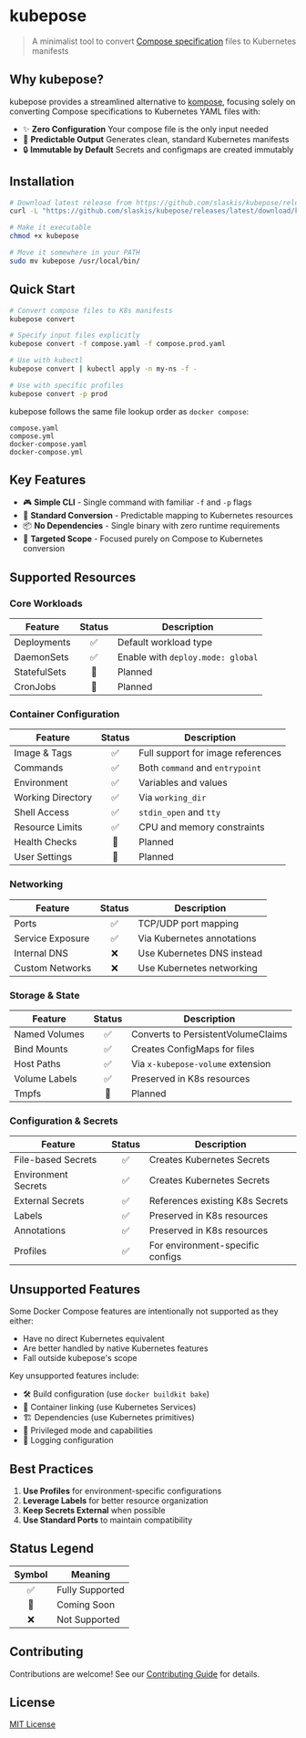 
# kubepose

> A minimalist tool to convert [Compose specification](https://compose-spec.io/) files to Kubernetes manifests

## Why kubepose?

kubepose provides a streamlined alternative to [kompose](https://kompose.io/), focusing solely on converting Compose specifications to Kubernetes YAML files with:

- ✨ **Zero Configuration** Your compose file is the only input needed
- 🎯 **Predictable Output** Generates clean, standard Kubernetes manifests
- 🔒 **Immutable by Default** Secrets and configmaps are created immutably

## Installation

```bash
# Download latest release from https://github.com/slaskis/kubepose/releases
curl -L "https://github.com/slaskis/kubepose/releases/latest/download/kubepose-$(uname -s)-$(uname -m)" -o kubepose

# Make it executable
chmod +x kubepose

# Move it somewhere in your PATH
sudo mv kubepose /usr/local/bin/
```

## Quick Start

```bash
# Convert compose files to K8s manifests
kubepose convert

# Specify input files explicitly
kubepose convert -f compose.yaml -f compose.prod.yaml

# Use with kubectl
kubepose convert | kubectl apply -n my-ns -f -

# Use with specific profiles
kubepose convert -p prod
```

kubepose follows the same file lookup order as `docker compose`:
```
compose.yaml
compose.yml
docker-compose.yaml
docker-compose.yml
```

## Key Features

- 🎮 **Simple CLI** - Single command with familiar `-f` and `-p` flags
- 🔄 **Standard Conversion** - Predictable mapping to Kubernetes resources
- 📦 **No Dependencies** - Single binary with zero runtime requirements
- 🎯 **Targeted Scope** - Focused purely on Compose to Kubernetes conversion

## Supported Resources

### Core Workloads

| Feature | Status | Description |
|---------|:------:|-------------|
| Deployments | ✅ | Default workload type |
| DaemonSets | ✅ | Enable with `deploy.mode: global` |
| StatefulSets | 🚧 | Planned |
| CronJobs | 🚧 | Planned |

### Container Configuration

| Feature | Status | Description |
|---------|:------:|-------------|
| Image & Tags | ✅ | Full support for image references |
| Commands | ✅ | Both `command` and `entrypoint` |
| Environment | ✅ | Variables and values |
| Working Directory | ✅ | Via `working_dir` |
| Shell Access | ✅ | `stdin_open` and `tty` |
| Resource Limits | ✅ | CPU and memory constraints |
| Health Checks | 🚧 | Planned |
| User Settings | 🚧 | Planned |

### Networking

| Feature | Status | Description |
|---------|:------:|-------------|
| Ports | ✅ | TCP/UDP port mapping |
| Service Exposure | ✅ | Via Kubernetes annotations |
| Internal DNS | ❌ | Use Kubernetes DNS instead |
| Custom Networks | ❌ | Use Kubernetes networking |

### Storage & State

| Feature | Status | Description |
|---------|:------:|-------------|
| Named Volumes | ✅ | Converts to PersistentVolumeClaims |
| Bind Mounts | ✅ | Creates ConfigMaps for files |
| Host Paths | ✅ | Via `x-kubepose-volume` extension |
| Volume Labels | ✅ | Preserved in K8s resources |
| Tmpfs | 🚧 | Planned |

### Configuration & Secrets

| Feature | Status | Description |
|---------|:------:|-------------|
| File-based Secrets | ✅ | Creates Kubernetes Secrets |
| Environment Secrets | ✅ | Creates Kubernetes Secrets |
| External Secrets | ✅ | References existing K8s Secrets |
| Labels | ✅ | Preserved in K8s resources |
| Annotations | ✅ | Preserved in K8s resources |
| Profiles | ✅ | For environment-specific configs |

## Unsupported Features

Some Docker Compose features are intentionally not supported as they either:
- Have no direct Kubernetes equivalent
- Are better handled by native Kubernetes features
- Fall outside kubepose's scope

Key unsupported features include:
- 🛠️ Build configuration (use `docker buildkit bake`)
- 🔗 Container linking (use Kubernetes Services)
- 🏗️ Dependencies (use Kubernetes primitives)
- 🔐 Privileged mode and capabilities
- 📝 Logging configuration

## Best Practices

1. **Use Profiles** for environment-specific configurations
2. **Leverage Labels** for better resource organization
3. **Keep Secrets External** when possible
4. **Use Standard Ports** to maintain compatibility

## Status Legend

| Symbol | Meaning |
|:------:|----------|
| ✅ | Fully Supported |
| 🚧 | Coming Soon |
| ❌ | Not Supported |

## Contributing

Contributions are welcome! See our [Contributing Guide](CONTRIBUTING.md) for details.

## License

[MIT License](LICENSE)
